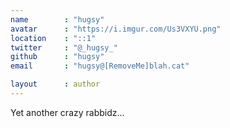 ```yaml
---
name        : "hugsy"
avatar      : "https://i.imgur.com/Us3VXYU.png"
location    : "::1"
twitter     : "@_hugsy_"
github      : "hugsy"
email       : "hugsy@[RemoveMe]blah.cat"

layout      : author
---
```


Yet another crazy rabbidz...
